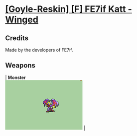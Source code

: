 # [\[Goyle-Reskin\] \[F\] FE7if Katt - Winged](./)
## Credits

Made by the developers of FE7if.

## Weapons

| <b>Monster</b><br/><img alt="Monster animation" src="./8.%20Monster/Monster.gif"/> |
